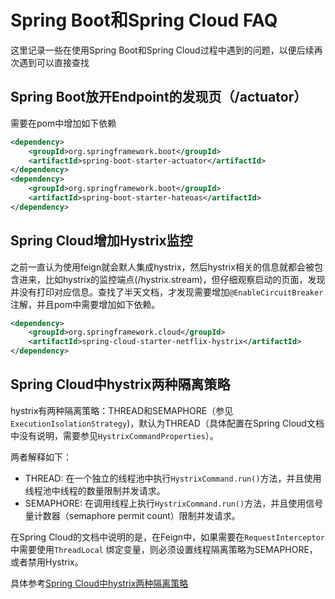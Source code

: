 # Spring Boot和Spring Cloud FAQ

这里记录一些在使用Spring Boot和Spring Cloud过程中遇到的问题，以便后续再次遇到可以直接查找

## Spring Boot放开Endpoint的发现页（/actuator）

需要在pom中增加如下依赖

```xml
<dependency>
    <groupId>org.springframework.boot</groupId>
    <artifactId>spring-boot-starter-actuator</artifactId>
</dependency>
<dependency>
    <groupId>org.springframework.boot</groupId>
    <artifactId>spring-boot-starter-hateoas</artifactId>
</dependency>
```



## Spring Cloud增加Hystrix监控

之前一直认为使用feign就会默人集成hystrix，然后hystrix相关的信息就都会被包含进来，比如hystrix的监控端点(/hystrix.stream)，但仔细观察启动的页面，发现并没有打印对应信息。查找了半天文档，才发现需要增加`@EnableCircuitBreaker`注解，并且pom中需要增加如下依赖。

```xml
<dependency>
    <groupId>org.springframework.cloud</groupId>
    <artifactId>spring-cloud-starter-netflix-hystrix</artifactId>
</dependency>
```

## Spring Cloud中hystrix两种隔离策略

hystrix有两种隔离策略：THREAD和SEMAPHORE（参见`ExecutionIsolationStrategy`)，默认为THREAD（具体配置在Spring Cloud文档中没有说明，需要参见`HystrixCommandProperties`）。

两者解释如下：

- THREAD: 在一个独立的线程池中执行`HystrixCommand.run()`方法，并且使用线程池中线程的数量限制并发请求。
- SEMAPHORE: 在调用线程上执行`HystrixCommand.run()`方法，并且使用信号量计数器（semaphore permit count）限制并发请求。

在Spring Cloud的文档中说明的是，在Feign中，如果需要在`RequestInterceptor`中需要使用`ThreadLocal` 绑定变量，则必须设置线程隔离策略为SEMAPHORE，或者禁用Hystrix。

具体参考[Spring Cloud中hystrix两种隔离策略](spring-hystrix-isolate.md)
